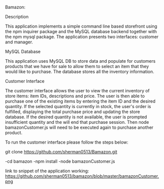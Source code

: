 Bamazon:

Description

This application implements a simple command line based storefront using the npm inquirer package and the MySQL database backend together with the npm mysql package. The application presents two interfaces: customer and manager.

MySQL Database

This application uses MySQL DB to store data and populate for customers products that we have for sale to allow them to select an item that they would like to purchase.  The database stores all the inventory information.

Customer Interface

The customer interface allows the user to view the current inventory of store items: item IDs, descriptions and price. The user is then able to purchase one of the existing items by entering the item ID and the desired quantity. If the selected quantity is currently in stock, the user's order is fulfilled, displaying the total purchase price and updating the store database. If the desired quantity is not available, the user is prompted insufficient quantity and the will end that purchase session.  Then node bamazonCustomer.js will need to be executed again to purchase another product.

To run the customer interface please follow the steps below:

git clone https://github.com/sherman0513/Bamazon.git

-cd bamazon
-npm install
-node bamazonCustomer.js

link to snippet of the application working: https://github.com/sherman0513/bamazon/blob/master/bamazonCustomer.png
